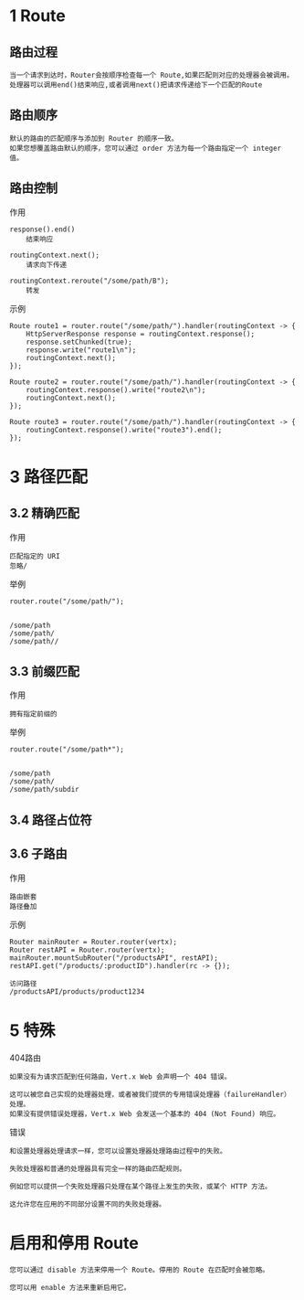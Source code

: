 
# 1 Route

## 路由过程

    当一个请求到达时，Router会按顺序检查每一个 Route,如果匹配则对应的处理器会被调用。
    处理器可以调用end()结束响应,或者调用next()把请求传递给下一个匹配的Route


## 路由顺序
    
    默认的路由的匹配顺序与添加到 Router 的顺序一致。
    如果您想覆盖路由默认的顺序，您可以通过 order 方法为每一个路由指定一个 integer 值。


## 路由控制

作用

    response().end()
        结束响应
    
    routingContext.next();
        请求向下传递

    routingContext.reroute("/some/path/B");
        转发
        
示例

    Route route1 = router.route("/some/path/").handler(routingContext -> {
        HttpServerResponse response = routingContext.response();
        response.setChunked(true);
        response.write("route1\n");
        routingContext.next();
    });

    Route route2 = router.route("/some/path/").handler(routingContext -> {
        routingContext.response().write("route2\n");
        routingContext.next();
    });

    Route route3 = router.route("/some/path/").handler(routingContext -> {
        routingContext.response().write("route3").end();
    });



# 3 路径匹配


## 3.2 精确匹配

作用

    匹配指定的 URI
    忽略/
    
举例

    router.route("/some/path/");
    
    
    /some/path
    /some/path/
    /some/path//
    

## 3.3 前缀匹配

作用

    拥有指定前缀的
    
举例

    router.route("/some/path*");
    
    
    /some/path
    /some/path/
    /some/path/subdir


## 3.4 路径占位符


## 3.6 子路由

作用

    路由嵌套
    路径叠加
    
示例

    Router mainRouter = Router.router(vertx);       
    Router restAPI = Router.router(vertx);       
    mainRouter.mountSubRouter("/productsAPI", restAPI);
    restAPI.get("/products/:productID").handler(rc -> {});
    
    访问路径
    /productsAPI/products/product1234


# 5 特殊


404路由
    
    如果没有为请求匹配到任何路由，Vert.x Web 会声明一个 404 错误。
    
    这可以被您自己实现的处理器处理，或者被我们提供的专用错误处理器（failureHandler）处理。
    如果没有提供错误处理器，Vert.x Web 会发送一个基本的 404 (Not Found) 响应。

错误
    
    和设置处理器处理请求一样，您可以设置处理器处理路由过程中的失败。
    
    失败处理器和普通的处理器具有完全一样的路由匹配规则。
    
    例如您可以提供一个失败处理器只处理在某个路径上发生的失败，或某个 HTTP 方法。
    
    这允许您在应用的不同部分设置不同的失败处理器。

# 启用和停用 Route

    您可以通过 disable 方法来停用一个 Route。停用的 Route 在匹配时会被忽略。
    
    您可以用 enable 方法来重新启用它。


